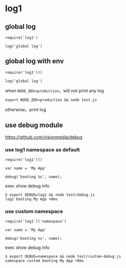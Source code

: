 # log1

## global log

```
require('log1')

log('global log')
```

## global log with env

```
require('log1')()

log('global log')
```

when `NODE_ENV=production`，will not print any log

```
export NODE_ENV=production && node test.js
```

otherwise，print log

## use debug module

https://github.com/visionmedia/debug

### use log1 namespace as default

```
require('log1')()

var name = 'My App'

debug('booting %s', name);
```

exec show debug info

```
$ export DEBUG=log1 && node test/debug.js
log1 booting My App +0ms
```

### use custom namespace

```
require('log1')('namespace')

var name = 'My App'

debug('booting %s', name);
```

exec show debug info

```
$ export DEBUG=namespace && node test/custom-debug.js
namespace custom booting My App +0ms
```

